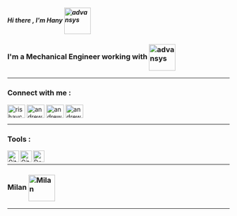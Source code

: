 #####  Hi there   , I'm Hany    <img align="center" alt="advansys" width="60px" src="https://user-images.githubusercontent.com/98236133/150766027-315642e6-48e9-4997-8b67-3572ce0f4b74.png" />

 
  

### I'm a Mechanical Engineer working with <img align="center" alt="advansys" width="60px" src="https://user-images.githubusercontent.com/98236133/150759352-d16a383c-d445-41a9-bf43-36e35b24d340.png" />





---
### Connect with me : 

<a href="https://twitter.com/home" target="blank"><img align="center" src="https://raw.githubusercontent.com/rahuldkjain/github-profile-readme-generator/master/src/images/icons/Social/twitter.svg" alt="rishavchanda" height="30" width="40" /></a>
<a href="https://www.linkedin.com/in/hanywafae" target="blank"><img align="center" src="https://raw.githubusercontent.com/rahuldkjain/github-profile-readme-generator/master/src/images/icons/Social/linked-in-alt.svg" alt="andrewgobrial" height="30" width="40" /></a>
<a href="https://www.instagram.com/hany_wafae/" target="blank"><img align="center" src="https://raw.githubusercontent.com/rahuldkjain/github-profile-readme-generator/master/src/images/icons/Social/instagram.svg" alt="andrew_sheriif" height="30" width="40" /></a>
<a href="https://www.facebook.com/hany.wafae/" target="blank"><img align="center" src="https://raw.githubusercontent.com/rahuldkjain/github-profile-readme-generator/master/src/images/icons/Social/facebook.svg" alt="andrew sherif" height="30" width="40" /></a>
<br />

----

### Tools : 
<img align="left" alt="Git" width="26px" src="https://iconape.com/wp-content/png_logo_vector/git-icon.png" />
<img align="left" alt="GitHub" width="26px" src="https://iconape.com/wp-content/files/ia/122232/png/Cib-github__CoreUI_Icons_v1.0.0_.png" />
<img align="left" alt="Docker" width="26px" src="https://www.pikpng.com/pngl/b/430-4307964_docker-and-kubernetes-logos-point-of-sales-icon.png" />
<br />


--- 

### Milan  <img align="center" alt="Milan" width="60px" src="https://user-images.githubusercontent.com/98236133/150765150-1f4fda4b-6792-4964-a4bf-620fd603ae64.png" />
---
